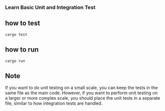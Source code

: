 ### Learn Basic Unit and Integration Test
## how to test
```
cargo test
```

## how to run
```
cargo run
```

## Note
If you want to do unit testing on a small scale, you can keep the tests in the same file as the main code. However, if you want to perform unit testing on a larger or more complex scale, you should place the unit tests in a separate file, similar to how integration tests are handled.